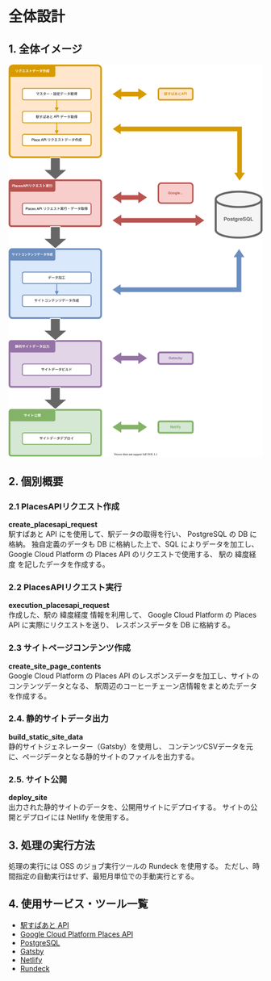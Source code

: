 # 全体設計

## 1. 全体イメージ
![](./01510101_全体設計イメージ.drawio.svg)

## 2. 個別概要
### 2.1 PlacesAPIリクエスト作成
**create_placesapi_request**  
駅すぱあと API にを使用して、駅データの取得を行い、
PostgreSQL の DB に格納。
独自定義のデータも DB に格納した上で、SQL によりデータを加工し、
Google Cloud Platform の Places API のリクエストで使用する、
駅の 緯度経度 を記したデータを作成する。

### 2.2 PlacesAPIリクエスト実行
**execution_placesapi_request**  
作成した、駅の 緯度経度 情報を利用して、
Google Cloud Platform の Places API に実際にリクエストを送り、
レスポンスデータを DB に格納する。

### 2.3 サイトページコンテンツ作成
**create_site_page_contents**  
Google Cloud Platform の Places API のレスポンスデータを加工し、サイトのコンテンツデータとなる、
駅周辺のコーヒーチェーン店情報をまとめたデータを作成する。

### 2.4. 静的サイトデータ出力
**build_static_site_data**  
静的サイトジェネレーター（Gatsby）を使用し、
コンテンツCSVデータを元に、ページデータとなる静的サイトのファイルを出力する。

### 2.5. サイト公開
**deploy_site**  
出力された静的サイトのデータを、公開用サイトにデプロイする。
サイトの公開とデプロイには Netlify を使用する。


## 3. 処理の実行方法
処理の実行には OSS のジョブ実行ツールの Rundeck を使用する。
ただし、時間指定の自動実行はせず、最短月単位での手動実行とする。


## 4. 使用サービス・ツール一覧
- [駅すぱあと API](https://ekiworld.net/service/sier/webservice/free_provision.html)
- [Google Cloud Platform Places API](https://developers.google.com/maps/documentation/places/web-service/overview)
- [PostgreSQL](https://www.postgresql.org/)
- [Gatsby](https://www.gatsbyjs.com/)
- [Netlify](https://www.netlify.com/)
- [Rundeck](https://www.rundeck.com/)

